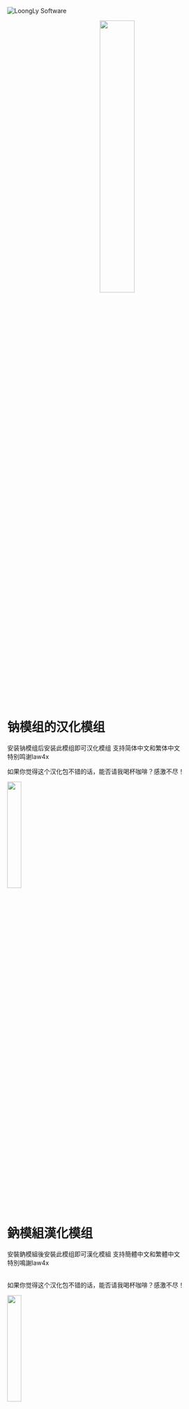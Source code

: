![LoongLy Software](https://gitee.com/zixuan_long/Img/raw/master/LS3_LOW_PIX.png)
<center class="half">
  <img src="https://gitee.com/zixuan_long/Img/raw/master/Support_fabric3.png" width="40%">
</center>

# 钠模组的汉化模组

安装钠模组后安装此模组即可汉化模组
支持简体中文和繁体中文  
特别鸣谢law4x
<br>
<p>如果你觉得这个汉化包不错的话，能否请我喝杯咖啡？感激不尽！</p>
<a href="https://ko-fi.com/loongly">
    <img src="https://gitee.com/zixuan_long/Img/raw/master/buy_me_coffee.png" width="25%">
</a>

# 鈉模組漢化模组

安裝鈉模組後安裝此模组即可漢化模組
支持簡體中文和繁體中文  
特別鳴謝law4x  
<br>
<p>如果你觉得这个汉化包不错的话，能否请我喝杯咖啡？感激不尽！</p>
<a href="https://ko-fi.com/loongly">
    <img src="https://gitee.com/zixuan_long/Img/raw/master/buy_me_coffee.png" width="25%">
</a>

# Sodium Chinese localization mod

After installing the sodium mod, install this mod to localize the modulee）  
Supports Simplified Chinese and Traditional Chinese  
Special thanks to Law4x

# 1.16.3-1.16.5
![img](https://cdn.modrinth.com/data/cached_images/80eabb485449aebb4bbca0a8d90b07f6b8f0887e.png)
![img5](https://cdn.modrinth.com/data/cached_images/f7b3cb4e9cd9df0bf4c5d597ba8e4e5d28674698.jpeg)
![img8](https://cdn.modrinth.com/data/cached_images/2ef651e75c15e6975b1e12e392154691f2296ae3.jpeg)


